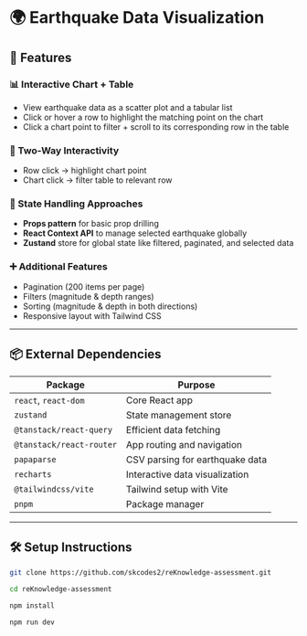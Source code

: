 # 🌍 Earthquake Data Visualization

## 🚀 Features

### 📊 Interactive Chart + Table
- View earthquake data as a scatter plot and a tabular list
- Click or hover a row to highlight the matching point on the chart
- Click a chart point to filter + scroll to its corresponding row in the table

### 🔄 Two-Way Interactivity
- Row click → highlight chart point
- Chart click → filter table to relevant row

### 🧠 State Handling Approaches
- **Props pattern** for basic prop drilling
- **React Context API** to manage selected earthquake globally
- **Zustand** store for global state like filtered, paginated, and selected data

### ➕ Additional Features
- Pagination (200 items per page)
- Filters (magnitude & depth ranges)
- Sorting (magnitude & depth in both directions)
- Responsive layout with Tailwind CSS

---

## 📦 External Dependencies

| Package                   | Purpose |
|---------------------------|---------|
| `react`, `react-dom`      | Core React app |
| `zustand`                 | State management store |
| `@tanstack/react-query`   | Efficient data fetching |
| `@tanstack/react-router`  | App routing and navigation |
| `papaparse`               | CSV parsing for earthquake data |
| `recharts`                | Interactive data visualization |
| `@tailwindcss/vite`       | Tailwind setup with Vite |
| `pnpm`                    | Package manager |

---

## 🛠 Setup Instructions

```bash
git clone https://github.com/skcodes2/reKnowledge-assessment.git

cd reKnowledge-assessment

npm install 

npm run dev


